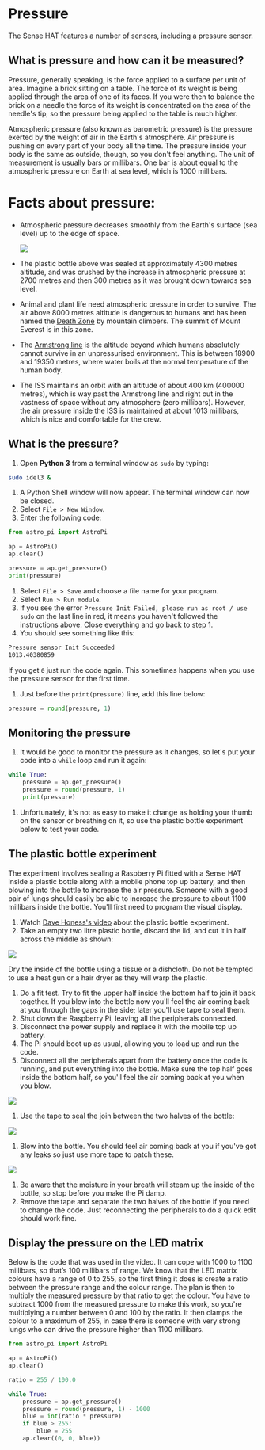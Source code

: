 # Pressure

The Sense HAT features a number of sensors, including a pressure sensor. 

## What is pressure and how can it be measured?

Pressure, generally speaking, is the force applied to a surface per unit of area. Imagine a brick sitting on a table. The force of its weight is being applied through the area of one of its faces. If you were then to balance the brick on a needle the force of its weight is concentrated on the area of the needle's tip, so the pressure being applied to the table is much higher.

Atmospheric pressure (also known as barometric pressure) is the pressure exerted by the weight of air in the Earth's atmosphere. Air pressure is pushing on every part of your body all the time. The pressure inside your body is the same as outside, though, so you don't feel anything. The unit of measurement is usually bars or millibars. One bar is about equal to the atmospheric pressure on Earth at sea level, which is 1000 millibars.

# Facts about pressure:

- Atmospheric pressure decreases smoothly from the Earth's surface (sea level) up to the edge of space.

    ![](images/bottle.jpg)

- The plastic bottle above was sealed at approximately 4300 metres altitude, and was crushed by the increase in atmospheric pressure at 2700 metres and then 300 metres as it was brought down towards sea level.
- Animal and plant life need atmospheric pressure in order to survive. The air above 8000 metres altitude is dangerous to humans and has been named the [Death Zone](http://simple.wikipedia.org/wiki/Death_zone) by mountain climbers. The summit of Mount Everest is in this zone.
- The [Armstrong line](http://en.wikipedia.org/wiki/Armstrong_limit) is the altitude beyond which humans absolutely cannot survive in an unpressurised environment. This is between 18900 and 19350 metres, where water boils at the normal temperature of the human body.
- The ISS maintains an orbit with an altitude of about 400 km (400000 metres), which is way past the Armstrong line and right out in the vastness of space without any atmosphere (zero millibars). However, the air pressure inside the ISS is maintained at about 1013 millibars, which is nice and comfortable for the crew.

## What is the pressure?

1. Open **Python 3** from a terminal window as `sudo` by typing:
  
  ```bash
  sudo idel3 &
  ```
  
1. A Python Shell window will now appear. The terminal window can now be closed.
1. Select `File > New Window`.
1. Enter the following code:

  ```python
  from astro_pi import AstroPi
  
  ap = AstroPi()
  ap.clear()
  
  pressure = ap.get_pressure()
  print(pressure)
  ```

1. Select `File > Save` and choose a file name for your program.
1. Select `Run > Run module`.
1. If you see the error `Pressure Init Failed, please run as root / use sudo` on the last line in red, it means you haven't followed the instructions above. Close everything and go back to step 1.
1. You should see something like this:

  ```bash
  Pressure sensor Init Succeeded
  1013.40380859
  ```
  
  If you get `0` just run the code again. This sometimes happens when you use the pressure sensor for the first time.

1. Just before the `print(pressure)` line, add this line below:

  ```python
  pressure = round(pressure, 1)
  ```

## Monitoring the pressure

1. It would be good to monitor the pressure as it changes, so let's put your code into a `while` loop and run it again:

  ```python
  while True:
      pressure = ap.get_pressure()
      pressure = round(pressure, 1)
      print(pressure)
  ```

1. Unfortunately, it's not as easy to make it change as holding your thumb on the sensor or breathing on it, so use the plastic bottle experiment below to test your code.

## The plastic bottle experiment

The experiment involves sealing a Raspberry Pi fitted with a Sense HAT inside a plastic bottle along with a mobile phone top up battery, and then blowing into the bottle to increase the air pressure. Someone with a good pair of lungs should easily be able to increase the pressure to about 1100 millibars inside the bottle. You'll first need to program the visual display. 

1. Watch [Dave Honess's video](https://www.youtube.com/watch?v=CHUukiKF3ew) about the plastic bottle experiment.
1. Take an empty two litre plastic bottle, discard the lid, and cut it in half across the middle as shown:

  ![](images/Astro_Pi_Diagrams-01.png)
  
  Dry the inside of the bottle using a tissue or a dishcloth. Do not be tempted to use a heat gun or a hair dryer as they will warp the plastic.

1. Do a fit test. Try to fit the upper half inside the bottom half to join it back together. If you blow into the bottle now you'll feel the air coming back at you through the gaps in the side; later you'll use tape to seal them. 
1. Shut down the Raspberry Pi, leaving all the peripherals connected.
1. Disconnect the power supply and replace it with the mobile top up battery.
1. The Pi should boot up as usual, allowing you to load up and run the code.
1. Disconnect all the peripherals apart from the battery once the code is running, and put everything into the bottle. Make sure the top half goes inside the bottom half, so you'll feel the air coming back at you when you blow.

  ![](images/Astro_Pi_Diagrams-02.png)

1. Use the tape to seal the join between the two halves of the bottle:

  ![](images/Astro_Pi_Diagrams-03.png)

1. Blow into the bottle. You should feel air coming back at you if you've got any leaks so just use more tape to patch these.

  ![](images/Astro_Pi_Diagrams-04.png)

1. Be aware that the moisture in your breath will steam up the inside of the bottle, so stop before you make the Pi damp.
1. Remove the tape and separate the two halves of the bottle if you need to change the code. Just reconnecting the peripherals to do a quick edit should work fine.


## Display the pressure on the LED matrix

Below is the code that was used in the video. It can cope with 1000 to 1100 millibars, so that’s 100 millibars of range. We know that the LED matrix colours have a range of 0 to 255, so the first thing it does is create a ratio between the pressure range and the colour range. The plan is then to multiply the measured pressure by that ratio to get the colour. You have to subtract 1000 from the measured pressure to make this work, so you're multiplying a number between 0 and 100 by the ratio. It then clamps the colour to a maximum of 255, in case there is someone with very strong lungs who can drive the pressure higher than 1100 millibars.

  ```python
  from astro_pi import AstroPi
  
  ap = AstroPi()
  ap.clear()
  
  ratio = 255 / 100.0
  
  while True:
      pressure = ap.get_pressure()
      pressure = round(pressure, 1) - 1000
      blue = int(ratio * pressure)
      if blue > 255:
          blue = 255
      ap.clear((0, 0, blue))
